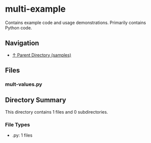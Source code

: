 # multi-example

Contains example code and usage demonstrations. Primarily contains Python code.

## Navigation

* [↑ Parent Directory (samples)](../README.md)

## Files

### mult-values.py




## Directory Summary

This directory contains 1 files and 0 subdirectories.

### File Types

* .py: 1 files
